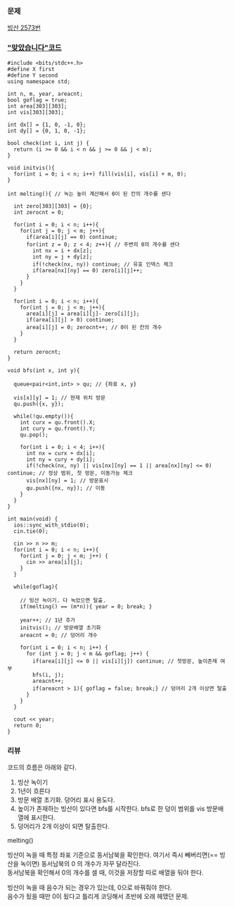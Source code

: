 ### 문제

[빙산 2573번](https://www.acmicpc.net/problem/2573)

### ["맞았습니다"코드](http://boj.kr/54d4c0432f9c4dee93956353098fd54a)

```
#include <bits/stdc++.h>
#define X first
#define Y second
using namespace std;

int n, m, year, areacnt;
bool goflag = true;
int area[303][303];
int vis[303][303];

int dx[] = {1, 0, -1, 0};
int dy[] = {0, 1, 0, -1};

bool check(int i, int j) {
  return (i >= 0 && i < n && j >= 0 && j < m);
}

void initvis(){ 
  for(int i = 0; i < n; i++) fill(vis[i], vis[i] + m, 0);
}

int melting(){ // 녹는 높이 계산해서 0이 된 칸의 개수를 센다

  int zero[303][303] = {0};
  int zerocnt = 0;

  for(int i = 0; i < n; i++){
    for(int j = 0; j < m; j++){
      if(area[i][j] == 0) continue;
      for(int z = 0; z < 4; z++){ // 주변의 0의 개수를 센다
        int nx = i + dx[z];
        int ny = j + dy[z];
        if(!check(nx, ny)) continue; // 유효 인덱스 체크
        if(area[nx][ny] == 0) zero[i][j]++;
      }
    }
  }

  for(int i = 0; i < n; i++){
    for(int j = 0; j < m; j++){
      area[i][j] = area[i][j]- zero[i][j];
      if(area[i][j] > 0) continue;
      area[i][j] = 0; zerocnt++; // 0이 된 칸의 개수
    }
  }

  return zerocnt;
}

void bfs(int x, int y){

  queue<pair<int,int> > qu; // {좌표 x, y}

  vis[x][y] = 1; // 현재 위치 방문
  qu.push({x, y});

  while(!qu.empty()){
    int curx = qu.front().X;
    int cury = qu.front().Y;
    qu.pop();

    for(int i = 0; i < 4; i++){
      int nx = curx + dx[i];
      int ny = cury + dy[i];
      if(!check(nx, ny) || vis[nx][ny] == 1 || area[nx][ny] <= 0) continue; // 정상 범위, 첫 방문, 이동가능 체크
      vis[nx][ny] = 1; // 방문표시
      qu.push({nx, ny}); // 이동
    }
  }
}

int main(void) {
  ios::sync_with_stdio(0);
  cin.tie(0);

  cin >> n >> m;
  for(int i = 0; i < n; i++){
    for(int j = 0; j < m; j++) {
      cin >> area[i][j];
    }
  }

  while(goflag){

    // 빙산 녹이기. 다 녹았으면 탈출.
    if(melting() == (m*n)){ year = 0; break; }

    year++; // 1년 추가
    initvis(); // 방문배열 초기화
    areacnt = 0; // 덩어리 개수 

    for(int i = 0; i < n; i++) { 
      for (int j = 0; j < m && goflag; j++) {
        if(area[i][j] <= 0 || vis[i][j]) continue; // 첫방문, 높이존재 여부
        bfs(i, j);
        areacnt++; 
        if(areacnt > 1){ goflag = false; break;} // 덩어리 2개 이상면 탈출
      }
    }
  }

  cout << year;
  return 0;
}
```

### 리뷰

코드의 흐름은 아래와 같다.

1.  빙산 녹이기
2.  1년이 흐른다
3.  방문 배열 초기화. 덩어리 표시 용도다.
4.  높이가 존재하는 빙산이 있다면 bfs를 시작한다. bfs로 한 덩이 범위를 vis 방문배열에 표시한다.
5.  덩어리가 2개 이상이 되면 탈출한다.

melting()

빙산이 녹을 때 특정 좌표 기준으로 동서남북을 확인한다. 여기서 즉시 빼버리면(== 빙산을 녹이면) 동서남북의 0 의 개수가 자꾸 달라진다.  
동서남북을 확인해서 0의 개수를 셀 때, 이것을 저장할 따로 배열을 둬야 한다.

빙산이 녹을 때 음수가 되는 경우가 있는데, 0으로 바꿔줘야 한다.  
음수가 됬을 때만 0이 됬다고 틀리게 코딩해서 초반에 오래 헤맸던 문제.